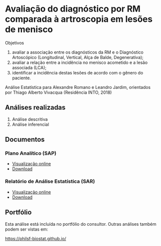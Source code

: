 <!-- Instruções -->

<!-- - substituir xxx pelo código do relatório -->
<!-- - v01: substituir mmm01/mmm02 pela milestone -->
<!-- - v02: substituir ppp01/ppp02 pelo projeto -->
<!-- - Remover esse bloco -->

# Avaliação do diagnóstico por RM comparada à artroscopia em lesões de menisco

Objetivos

1. avaliar a associação entre os diagnósticos da RM e o Diagnóstico
Artoscópico (Longitudinal, Vertical, Alça de Balde, Degenerativa);
2. avaliar a relação entre a incidência no menisco acometido e a lesão associada (LCA);
3. identificar a incidência destas lesões de acordo com o gênero do paciente.

Análise Estatística para Alexandre Romano e Leandro Jardim, orientados por Thiago Alberto Vivacqua (Residência INTO, 2018)

## Análises realizadas

1. Análise descritiva
1. Análise inferencial
<!-- 1. Análise de poder -->
<!-- 1. Modelagem estatística -->

## Documentos

### Plano Analítico (SAP)

<!-- - [Visualização online][sapviz-v02] -->
<!-- - [Download][sappdf-v02] -->

- [Visualização online][sapviz-v01]
- [Download][sappdf-v01]

### Relatório de Análise Estatística (SAR)

<!-- - [Visualização online][reportviz-v02] -->
<!-- - [Download][pdf-v02] -->

- [Visualização online][reportviz-v01]
- [Download][pdf-v01]

## Portfólio

Esta análise está incluída no portfólio do consultor.
Outras análises também podem ser vistas em:

https://philsf-biostat.github.io/

<!-- --- -->

[sapviz-v01]: report/SAP-2018-001-AL-v01.md
[sappdf-v01]: report/SAP-2018-001-AL-v01.pdf?raw=true
[sapviz-v02]: report/SAP-2018-001-AL-v02.md
[sappdf-v02]: report/SAP-2018-001-AL-v02.pdf?raw=true

[docx-v01]: report/SAR-2018-001-AL-v01.docx?raw=true
[pdf-v01]: report/SAR-2018-001-AL-v01.pdf?raw=true
[docx-v02]: report/SAR-2018-001-AL-v02.docx?raw=true
[pdf-v02]: report/SAR-2018-001-AL-v02.pdf?raw=true

[releases]: https://github.com/philsf-biostat/SAR-2018-001-AL/releases/
[milestone-v01]: https://github.com/philsf-biostat/SAR-2018-001-AL/milestone/mmm01
[reportviz-v01]: report/SAR-2018-001-AL-v01.md
[v01-project]: https://github.com/philsf-biostat/SAR-2018-001-AL/projects/ppp01
[milestone-v02]: https://github.com/philsf-biostat/SAR-2018-001-AL/milestone/mmm02
[reportviz-v02]: report/SAR-2018-001-AL-v02.md
[v02-project]: https://github.com/philsf-biostat/SAR-2018-001-AL/projects/ppp02
